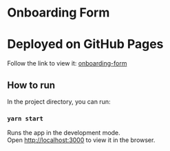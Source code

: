 # Onboarding Form

# Deployed on GitHub Pages

Follow the link to view it:
[onboarding-form](https://akinightingale.github.io/onboarding-form/)

## How to run

In the project directory, you can run:

### `yarn start`

Runs the app in the development mode.\
Open [http://localhost:3000](http://localhost:3000) to view it in the browser.